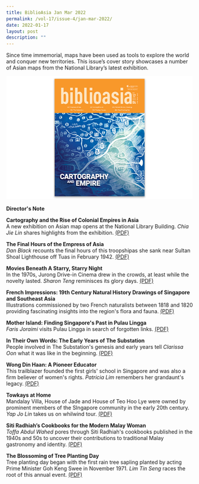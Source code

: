 ```yaml
---
title: BiblioAsia Jan Mar 2022
permalink: /vol-17/issue-4/jan-mar-2022/
date: 2022-01-17
layout: post
description: ""
---
```

Since time immemorial, maps have been used as tools to explore the world and conquer new territories. This issue’s cover story showcases a number of Asian maps from the National Library’s latest exhibition.

<img src="/images/vol-17-issue-4/cover-vol17-issue4.jpg">

<a style="text-decoration: none; font-weight: bold;" href="/vol-17/issue-4/jan-to-mar-2022/director-note">Director's Note</a>

<a style="text-decoration: none; font-weight: bold;" href="/vol-17/issue-4/jan-to-mar-2022/asia-maps-cartography">Cartography and the Rise of Colonial Empires in Asia</a><br>A new exhibition on Asian map opens at the National Library Building. *Chia Jie Lin* shares highlights from the exhibition. [(PDF)](/files/pdf/vol-17/issue-3/v17-issue3_SingaporeComics.pdf)

<a style="text-decoration: none; font-weight: bold;" href="/vol-17/issue-4/jan-to-mar-2022/empress-asia">The Final Hours of the Empress of Asia
</a><br>*Dan Black* recounts the final hours of this troopshipas she sank near Sultan Shoal Lighthouse off Tuas in February 1942. [(PDF)](/files/pdf/vol-17/issue-3/v17-issue3_GermanGirlShrine.pdf)

<a style="text-decoration: none; font-weight: bold;" href="/vol-17/issue-4/jan-to-mar-2022/jurong-drive-in-cinema">Movies Beneath A Starry, Starry Night
</a><br>In the 1970s, Jurong Drive-in Cinema drew in the crowds, at least while the novelty lasted. *Sharon Teng* reminisces its glory days. [(PDF)](/files/pdf/vol-17/issue-3/v17-issue3_Foraging-Malay-Cuisine.pdf)

<a style="text-decoration: none; font-weight: bold;" href="/vol-17/issue-4/jan-mar-2022/diardduvaucel">French Impressions: 19th Century Natural History Drawings of Singapore and Southeast Asia
</a><br>Illustrations commissioned by two French naturalists between 1818 and 1820 providing fascinating insights into the region's flora and fauna. [(PDF)](/files/pdf/vol-17/issue-3/v17-issue3_ModernGirls.pdf)

<a style="text-decoration: none; font-weight: bold;" href="/vol-17/issue-4/jan-to-mar-2022/pulau-lingga">Mother Island: Finding Singapore's Past in Pulau Lingga</a><br>*Faris Joraimi* visits Pulau Lingga in search of forgotten links. [(PDF)](/files/pdf/vol-17/issue-3/v17-issue3_AncientGold.pdf)

<a style="text-decoration: none; font-weight: bold;" href="/vol-17/issue-4/jan-to-mar-2022/early-years-substation">In Their Own Words: The Early Years of The Substation</a><br>People involved in The Substation's genesis and early years tell *Clarissa Oon*  what it was like in the beginning. [(PDF)](/files/pdf/vol-17/issue-3/v17-issue3_StrangeVisions.pdf)

<a style="text-decoration: none; font-weight: bold;" href="/vol-17/issue-4/jan-to-mar-2022/wong-din-haan">Wong Din Haan: A Pioneer Educator</a><br>This trailblazer founded the first girls' school in Singapore and was also a firm believer of women's rights. *Patricia Lim* remembers her grandaunt's legacy. [(PDF)](/files/pdf/vol-17/issue-3/v17-issue3_ChangiAirport.pdf)

<a style="text-decoration: none; font-weight: bold;" href="/vol-17/issue-4/jan-to-mar-2022/towkays-houses">Towkays at Home</a><br>Mandalay Villa, House of Jade and House of Teo Hoo Lye were owned by prominent members of the SIngapore community in the early 20th century. *Yap Jo Lin* takes us on whilwind tour. [(PDF)](/files/pdf/vol-17/issue-3/v17-issue3_CulturalImprints.pdf)

<a style="text-decoration: none; font-weight: bold;" href="/vol-17/issue-4/jan-to-mar-2022/siti-radhiah-cookbooks">Siti Radhiah’s Cookbooks for the Modern Malay Woman</a><br>*Toffa Abdul Wahed* pores through Siti Radhiah's cookbooks published in the 1940s and 50s to uncover their contributions to traditional Malay gastronomy and identity. [(PDF)](/files/pdf/vol-17/issue-3/v17-issue3_ExhibitingPhotography.pdf)

<a style="text-decoration: none; font-weight: bold;" href="/vol-17/issue-4/jan-to-mar-2022/tree-planting-day">The Blossoming of Tree Planting Day</a><br>Tree planting day began with the first rain tree sapling planted by acting Prime Minister Goh Keng Swee in November 1971. *Lim Tin Seng* races the root of this annual event. [(PDF)](/files/pdf/vol-17/issue-3/v17-issue3_InvisibleVisible.pdf)